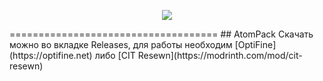 <!doctype html>
<p align="center">
  <img src="https://user-images.githubusercontent.com/38854888/223563411-03efe127-f6dd-4c5b-9232-c52279d305f9.png">
</p>
</html>
====================================
## AtomPack
Скачать можно во вкладке Releases, для работы необходим [OptiFine](https://optifine.net) либо [CIT Resewn](https://modrinth.com/mod/cit-resewn)
